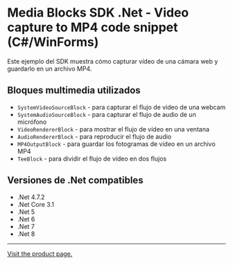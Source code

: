 ﻿# Media Blocks SDK .Net - Video capture to MP4 code snippet (C#/WinForms)

Este ejemplo del SDK muestra cómo capturar vídeo de una cámara web y guardarlo en un archivo MP4.

## Bloques multimedia utilizados

* `SystemVideoSourceBlock` - para capturar el flujo de video de una webcam
* `SystemAudioSourceBlock` - para capturar el flujo de audio de un micrófono
* `VideoRendererBlock` - para mostrar el flujo de vídeo en una ventana
* `AudioRendererBlock` - para reproducir el flujo de audio
* `MP4OutputBlock` - para guardar los fotogramas de vídeo en un archivo MP4
* `TeeBlock` - para dividir el flujo de vídeo en dos flujos

## Versiones de .Net compatibles

* .Net 4.7.2
* .Net Core 3.1
* .Net 5
* .Net 6
* .Net 7
* .Net 8

---

[Visit the product page.](https://www.visioforge.com/video-capture-sdk-net)
